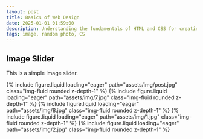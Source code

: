 ```yaml
---
layout: post
title: Basics of Web Design
date: 2025-01-01 01:59:00
description: Understanding the fundamentals of HTML and CSS for creating modern web pages.
tags: image, random photo, CS
---
```


## Image Slider

This is a simple image slider.

<swiper-container keyboard="true" navigation="true" pagination="true" pagination-clickable="true" pagination-dynamic-bullets="true" rewind="true">
  <swiper-slide>{% include figure.liquid loading="eager" path="assets/img/post.jpg" class="img-fluid rounded z-depth-1" %}</swiper-slide>
  <swiper-slide>{% include figure.liquid loading="eager" path="assets/img/7.jpg" class="img-fluid rounded z-depth-1" %}</swiper-slide>
  <swiper-slide>{% include figure.liquid loading="eager" path="assets/img/8.jpg" class="img-fluid rounded z-depth-1" %}</swiper-slide>
  <swiper-slide>{% include figure.liquid loading="eager" path="assets/img/1.jpg" class="img-fluid rounded z-depth-1" %}</swiper-slide>
  <swiper-slide>{% include figure.liquid loading="eager" path="assets/img/2.jpg" class="img-fluid rounded z-depth-1" %}</swiper-slide>
</swiper-container>

